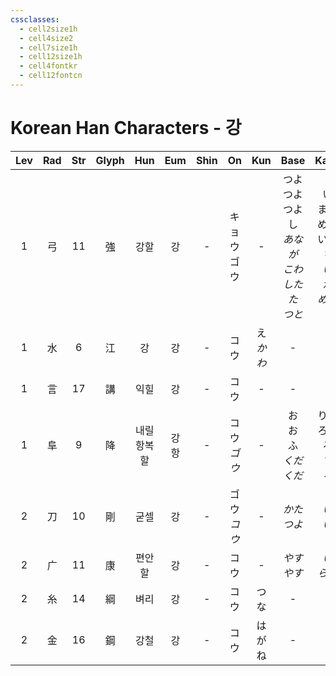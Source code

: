 ```yaml
---
cssclasses:
  - cell2size1h
  - cell4size2
  - cell7size1h
  - cell12size1h
  - cell4fontkr
  - cell12fontcn
---
```


# Korean Han Characters - 강

| Lev | Rad | Str | Glyph |    Hun    |  Eum   | Shin |     On     |    Kun    |                      Base                       |                    Kana                    | Simp |           Man           |  Can   | Viet  |
| :-: | :-: | :-: | :---: | :-------: | :----: | :--: | :--------: | :-------: | :---------------------------------------------: | :----------------------------------------: | :--: | :---------------------: | :----: | :---: |
|  1  |  弓  | 11  |   強   |    강할     |   강    |  -   | キョウ<br>ゴウ  |     -     | つよ<br>つよ<br>つよ<br>し<br>*あなが<br>こわ<br>したた<br>つと* | い<br>まる<br>める<br>いる<br>*ち<br>い<br>か<br>める* |  强   | jiàng<br>qiáng<br>qiǎng | koeng4 | càng  |
|  1  |  水  |  6  |   江   |     강     |   강    |  -   |     コウ     | え<br>*かわ* |                        -                        |                     -                      |  -   |          jiāng          | gong1  | giang |
|  1  |  言  | 17  |   講   |    익힐     |   강    |  -   |     コウ     |     -     |                        -                        |                     -                      |  讲   |          jiǎng          | gong2  | giảng |
|  1  |  阜  |  9  |   降   | 내릴<br>항복할 | 강<br>항 |  -   | コウ<br>*ゴウ* |     -     |            お<br>お<br>ふ<br>*くだ<br>くだ*            |         りる<br>ろす<br>る<br>*す<br>る*          |  -   |     jiàng<br>xiáng      | gong3  | giáng |
|  2  |  刀  | 10  |   剛   |    굳셀     |   강    |  -   | ゴウ<br>*コウ* |     -     |                  *かた*<br>*つよ*                   |                 *い*<br>*い*                 |  刚   |          gāng           | gong1  | cương |
|  2  |  广  | 11  |   康   |    편안할    |   강    |  -   |     コウ     |     -     |                   *やす<br>やす*                    |                 *い<br>らか*                  |  -   |          kāng           | hong1  | khang |
|  2  |  糸  | 14  |   綱   |    벼리     |   강    |  -   |     コウ     |    つな     |                        -                        |                     -                      |  纲   |          gāng           | gong1  | cương |
|  2  |  金  | 16  |   鋼   |    강철     |   강    |  -   |     コウ     |    はがね    |                        -                        |                     -                      |  钢   |      gāng<br>gàng       | gong3  | gang  |
